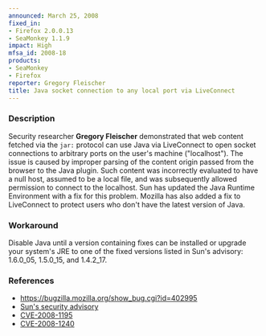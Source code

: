 ```yaml
---
announced: March 25, 2008
fixed_in:
- Firefox 2.0.0.13
- SeaMonkey 1.1.9
impact: High
mfsa_id: 2008-18
products:
- SeaMonkey
- Firefox
reporter: Gregory Fleischer
title: Java socket connection to any local port via LiveConnect
---
```


<h3>Description</h3>

<p>Security researcher <strong>Gregory Fleischer</strong> demonstrated that
web content fetched via the <code>jar:</code> protocol can use Java via
LiveConnect to open socket connections to arbitrary ports on the user's machine
("localhost"). The issue is caused by improper parsing of the content origin
passed from the browser to the Java plugin. Such content was incorrectly
evaluated to have a null host, assumed to be a local file, and was
subsequently allowed permission to connect to the localhost. Sun has updated
the Java Runtime Environment with a fix for this problem. Mozilla has also
added a fix to LiveConnect to protect users who don't have the latest version
of Java.</p>

<h3>Workaround</h3>

<p>Disable Java until a version containing fixes can be installed or upgrade
your system's JRE to one of the fixed versions listed in Sun's advisory:
1.6.0_05, 1.5.0_15, and 1.4.2_17.</p>

<h3>References</h3>

<ul>
  <li><a href="https://bugzilla.mozilla.org/show_bug.cgi?id=402995">
      https://bugzilla.mozilla.org/show_bug.cgi?id=402995</a></li>
  <li><a href="http://sunsolve.sun.com/search/document.do?assetkey=1-66-233326-1">
      Sun's security advisory</a></li>
  <li><a class="ex-ref" href="http://cve.mitre.org/cgi-bin/cvename.cgi?name=CVE-2008-1195">
      CVE-2008-1195</a></li>
  <li><a class="ex-ref" href="http://cve.mitre.org/cgi-bin/cvename.cgi?name=CVE-2008-1240">
      CVE-2008-1240</a></li>
</ul>



